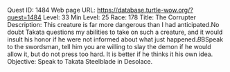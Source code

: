Quest ID: 1484
Web page URL: https://database.turtle-wow.org/?quest=1484
Level: 33
Min Level: 25
Race: 178
Title: The Corrupter
Description: This creature is far more dangerous than I had anticipated.No doubt Takata questions my abilities to take on such a creature, and it would insult his honor if he were not informed about what just happened.$B$BSpeak to the swordsman, tell him you are willing to slay the demon if he would allow it, but do not press too hard. It is better if he thinks it his own idea.
Objective: Speak to Takata Steelblade in Desolace.
